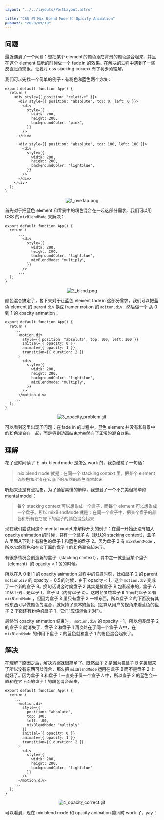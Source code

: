 ```yaml
---
layout: "../../layouts/PostLayout.astro"

title: "CSS 的 Mix Blend Mode 和 Opacity Animation"
pubDate: "2023/09/10"
---
```


## 问题

最近遇到了一个问题：想把某个 element 的颜色跟它背景的颜色混合起来，并且在这个 element 显示的时候做一个 fade in 的效果。在解决的过程中遇到了一些反直觉的现象，让我对 css stacking context 有了初步的理解。

我们可以先找一个简单的例子 - 有粉色和蓝色两个方块：

```tsx
export default function App() {
  return (
    <div style={{ position: "relative" }}>
      <div style={{ position: "absolute", top: 0, left: 0 }}>
        <div
          style={{
            width: 200,
            height: 200,
            backgroundColor: "pink",
          }}
        />
      </div>

      <div style={{ position: "absolute", top: 100, left: 100 }}>
        <div
          style={{
            width: 200,
            height: 200,
            backgroundColor: "lightblue",
          }}
        />
      </div>
    </div>
  );
}
```

<p align="center">
  <img src="/assets/mix-blend-mode-opacity-animation/1_overlap.png" alt="1_overlap.png" />
</p>

首先对于把蓝色 element 和背景中的粉色混合在一起这部分需求，我们可以用 CSS 的 `mixBlendMode` 来解决：

```tsx
export default function App() {
  return (
      ...
        <div
          style={{
            width: 200,
            height: 200,
            backgroundColor: "lightblue",
            mixBlendMode: "multiply",
          }}
        />
      ...
  );
}
```

<p align="center">
  <img src="/assets/mix-blend-mode-opacity-animation/2_blend.png" alt="2_blend.png" />
</p>

颜色混合搞定了，接下来对于让蓝色 element fade in 这部分需求，我们可以把蓝色 element 的 parent `div` 换成 framer motion 的 `moiton.div`，然后做一个 从 0 到 1 的 opacity animation：

```tsx
export default function App() {
  return (
    ...
      <motion.div
        style={{ position: "absolute", top: 100, left: 100 }}
        initial={{ opacity: 0 }}
        animate={{ opacity: 1 }}
        transition={{ duration: 2 }}
      >
        <div
          style={{
            width: 200,
            height: 200,
            backgroundColor: "lightblue",
            mixBlendMode: "multiply",
          }}
        />
      </motion.div>
    ...
  );
}
```

<p align="center">
  <img src="/assets/mix-blend-mode-opacity-animation/3_opacity_problem.gif" alt="3_opacity_problem.gif" />
</p>

可以看到这里出现了问题：在 fade in 的过程中，蓝色 element 并没有和背景中的粉色混合在一起，而是等到动画结束才突然有了正常的混合效果。

## 理解

花了点时间读了下 mix blend mode 是怎么 work 的，我总结成了一句话：

> mix blend mode 就是：在同一个 stacking context 里，把某个 element 的颜色和所有在它底下的东西的颜色混合起来

听起来还是有点抽象，为了通俗易懂的解释，我想到了一个不完美但简单的 mental model：

> 每个 stacking context 可以想象成一个盒子，而每个 element 可以想象成一个盘子。所以 mixBlendMode 就是：在同一个盒子中，把某个盘子的颜色和所有在它底下的盘子的颜色混合起来

现在我们尝试用这个 mental model 来解释开头的例子：在最一开始还没有加入 opacity animation 的时候，只有一个盒子 A（默认的 stacking context），盒子 A 里面从下到上有粉色的盘子 1 和蓝色的盘子 2。因为盘子 2 有 `mixBlendMode` ，所以它的蓝色和在它下面的盘子 1 的粉色混合起来了。

有很多情况会创造新的盒子（stacking context），其中之一就是当某个盘子（element）的 opacity < 1 的的时候。

所以在从 0 到 1 的 opacity animation 过程中的任意时刻，比如盘子 2 的 parent `motion.div` 的 opacity = 0.5 的时候，由于 opacity < 1，这个 `motion.div` 变成了一个新的盒子 B。换句话说这时候盘子 2 其实是被盒子 B 包裹起来的，盒子 A 里从下到上是盘子 1，盒子 B（内有盘子 2）。这时候虽然盒子 B 里面的盘子 2 有 `mixBlendMode` ，但因为盒子 B 里只有盘子 2 一样东西，所以盘子 2 的下面没有其他东西可以做颜色的混合，就保持了原本的蓝色（就算从用户的视角来看蓝色的盘子 2 下面还有粉色的盘子 1，它们“应该混合才对”）。

最终当 opacity animation 结束时， `motion.div` 的 opacity = 1，所以包裹盘子 2 的盒子 B 就消失了，盘子 2 和盘子 1 再次处在了同一个盒子 A 中，在 `mixBlendMode` 的作用下盘子 2 的蓝色就和盘子 1 的粉色混合起来了。

## 解决

在理解了原因之后，解决方案就很简单了。既然盘子 2 是因为被盒子 B 包裹起来了所以没有东西可以混合，那么把 `mixBlendMode` 运用在盒子 B 而不是盘子 2 上就好了。因为盒子 B 和盘子 1 一直处于同一个盒子 A 中，所以盒子 2 的蓝色会一直和在它下面的盘子 1 的粉色混合起来。

```tsx
export default function App() {
  return (
    ...
      <motion.div
        style={{
          position: "absolute",
          top: 100,
          left: 100,
          mixBlendMode: "multiply"
        }}
        initial={{ opacity: 0 }}
        animate={{ opacity: 1 }}
        transition={{ duration: 2 }}
      >
        <div
          style={{
            width: 200,
            height: 200,
            backgroundColor: "lightblue"
          }}
        />
      </motion.div>
    ...
  );
}
```

<p align="center">
  <img src="/assets/mix-blend-mode-opacity-animation/4_opacity_correct.gif" alt="4_opacity_correct.gif" />
</p>

可以看到，现在 mix blend mode 和 opacity animation 能同时 work 了，yay！
